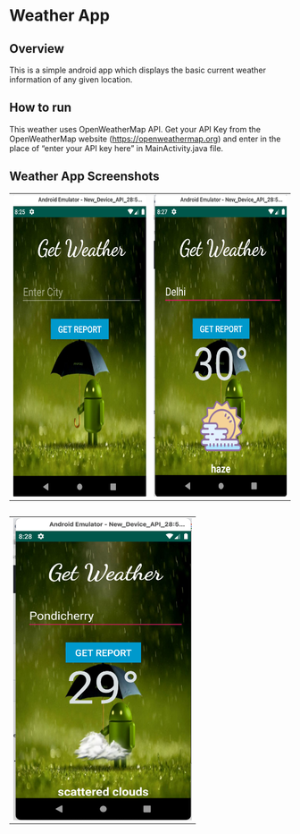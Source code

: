 # Weather App

## Overview
This is a simple android app which displays the basic current weather information of any given location.

## How to run 

This weather uses OpenWeatherMap API. Get your API Key from the OpenWeatherMap website (https://openweathermap.org) and enter in the place of “enter your API key here” in MainActivity.java file.

## Weather App Screenshots

<table>
  <tr>
    <td><img src="Screenshot_Weather_app/weather1.png" width=310 height=540></td>
    <td><img src="Screenshot_Weather_app/weather2.png" width=310 height=540></td>
  </tr>
<table>

  
  <table>
  <tr>
    <td><img src="Screenshot_Weather_app/weather3.png" width=320 height=540></td>
  </tr>
<table>
